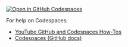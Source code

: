 [![Open in GitHub Codespaces](https://github.com/codespaces/badge.svg)](https://codespaces.new/github/docs)

For help on Codespaces:

- [YouTube GitHub and Codespaces How-Tos](https://youtube.com/playlist?list=PLk0x-_e-Fs-AfEhLNEFCGHja-2QVIHHT3&si=ioh6_Vwf1b8O81GB)
- [Codespaces (GitHub docs)](https://docs.github.com/en/codespaces/overview)

